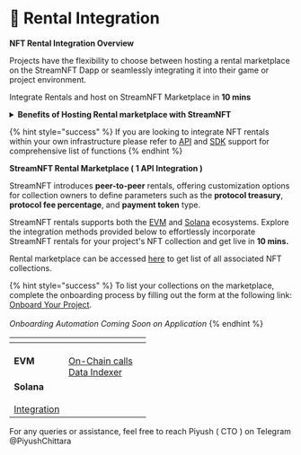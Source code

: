 # 👾 Rental Integration

**NFT Rental Integration Overview**

Projects have the flexibility to choose between hosting a rental marketplace on the StreamNFT Dapp or seamlessly integrating it into their game or project environment.&#x20;

Integrate Rentals and host on StreamNFT Marketplace in **10 mins**

<details>

<summary><strong>Benefits of Hosting Rental marketplace with StreamNFT</strong></summary>

* Get live in 5 mins&#x20;
* No need to incur hefty cloud infra hosting cost&#x20;
* Cross promotion of NFTs who are engaged with other games
* Marketplace can be deployed on project specific sub domain with brand specific guidelines ( Example : darkforest.streamnft.tech )&#x20;

</details>

{% hint style="success" %}
If you are looking to integrate NFT rentals within your own infrastructure please refer to [API](broken-reference) and [SDK](broken-reference) support for comprehensive list of functions
{% endhint %}

**StreamNFT Rental Marketplace ( 1 API Integration )**

StreamNFT introduces **peer-to-peer** rentals, offering customization options for collection owners to define parameters such as the **protocol treasury**, **protocol fee percentage**, and **payment token** type.&#x20;

StreamNFT rentals supports both the [EVM](rental-quick/evm/) and [Solana](rental-quick/solana.md) ecosystems. Explore the integration methods provided below to effortlessly incorporate StreamNFT rentals for your project's NFT collection and get live in **10 mins.**

Rental marketplace can be accessed [here](https://rent.streamnft.tech/) to get list of all associated NFT collections.

{% hint style="success" %}
To list your collections on the marketplace, complete the onboarding process by filling out the form at the following link: [Onboard Your Project](https://tally.so/r/mVQDxE).\
\
_Onboarding Automation Coming Soon on Application_
{% endhint %}



<table data-view="cards"><thead><tr><th></th><th></th><th></th></tr></thead><tbody><tr><td><strong>EVM</strong></td><td><br><a href="rental-quick/evm/on-chain-calls.md">On-Chain calls</a><br><a href="rental-quick/evm/data-indexer/">Data Indexer</a></td><td></td></tr><tr><td><strong>Solana</strong><br><br><a href="rental-quick/solana.md">Integration</a></td><td></td><td></td></tr></tbody></table>

For any queries or assistance, feel free to reach Piyush ( CTO ) on Telegram @PiyushChittara
